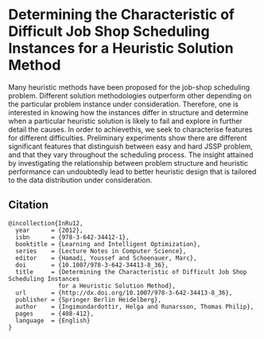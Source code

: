 # Determining the Characteristic of Difficult Job Shop Scheduling Instances for a Heuristic Solution Method

Many heuristic methods have been proposed for the job-shop scheduling problem. Different solution methodologies outperform other depending on the particular problem instance under consideration. Therefore, one is interested in knowing how the instances differ in structure and determine when a particular heuristic solution is likely to fail and explore in further detail the causes. In order to achievethis, we seek to characterise features for different difficulties. Preliminary experiments show there are different significant features that distinguish between easy and hard JSSP problem, and that they vary throughout the scheduling process. The insight attained by investigating the relationship between problem structure and heuristic performance can undoubtedly lead to better heuristic design that is tailored to the data distribution under consideration.

## Citation
```
@incollection{InRu12,
  year      = {2012},
  isbn      = {978-3-642-34412-1},
  booktitle = {Learning and Intelligent Optimization},
  series    = {Lecture Notes in Computer Science},
  editor    = {Hamadi, Youssef and Schoenauer, Marc},
  doi       = {10.1007/978-3-642-34413-8_36},
  title     = {Determining the Characteristic of Difficult Job Shop Scheduling Instances 
              for a Heuristic Solution Method},
  url       = {http://dx.doi.org/10.1007/978-3-642-34413-8_36},
  publisher = {Springer Berlin Heidelberg},
  author    = {Ingimundardottir, Helga and Runarsson, Thomas Philip},
  pages     = {408-412},
  language  = {English}
}
```
